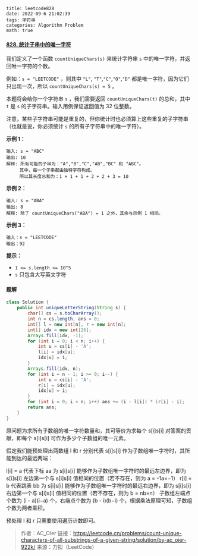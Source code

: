 ```
title: leetcode828
date: 2022-09-6 21:02:39
tags: 字符串
categories: Algorithm Problem
math: true
```

#### [828. 统计子串中的唯一字符](https://leetcode.cn/problems/count-unique-characters-of-all-substrings-of-a-given-string/)

我们定义了一个函数 `countUniqueChars(s)` 来统计字符串 `s` 中的唯一字符，并返回唯一字符的个数。

例如：`s = "LEETCODE"` ，则其中 `"L"`, `"T"`,`"C"`,`"O"`,`"D"` 都是唯一字符，因为它们只出现一次，所以 `countUniqueChars(s) = 5` 。

本题将会给你一个字符串 `s` ，我们需要返回 `countUniqueChars(t)` 的总和，其中 `t` 是 `s` 的子字符串。输入用例保证返回值为 32 位整数。

注意，某些子字符串可能是重复的，但你统计时也必须算上这些重复的子字符串（也就是说，你必须统计 `s` 的所有子字符串中的唯一字符）。

**示例 1：**

```
输入: s = "ABC"
输出: 10
解释: 所有可能的子串为："A","B","C","AB","BC" 和 "ABC"。
     其中，每一个子串都由独特字符构成。
     所以其长度总和为：1 + 1 + 1 + 2 + 2 + 3 = 10
```

**示例 2：**

```
输入: s = "ABA"
输出: 8
解释: 除了 countUniqueChars("ABA") = 1 之外，其余与示例 1 相同。
```

**示例 3：**

```
输入：s = "LEETCODE"
输出：92
```

**提示：**

- `1 <= s.length <= 10^5`
- `s` 只包含大写英文字符

#### 题解

```java
class Solution {
    public int uniqueLetterString(String s) {
        char[] cs = s.toCharArray();
        int n = cs.length, ans = 0;
        int[] l = new int[n], r = new int[n];
        int[] idx = new int[26];
        Arrays.fill(idx, -1);
        for (int i = 0; i < n; i++) {
            int u = cs[i] - 'A';
            l[i] = idx[u];
            idx[u] = i;
        }
        Arrays.fill(idx, n);
        for (int i = n - 1; i >= 0; i--) {
            int u = cs[i] - 'A';
            r[i] = idx[u];
            idx[u] = i;
        }
        for (int i = 0; i < n; i++) ans += (i - l[i]) * (r[i] - i);
        return ans;
    }
}
```

原问题为求所有子数组的唯一字符数量和，其可等价为求每个 s[i]s[i] 对答案的贡献，即每个 s[i]s[i] 可作为多少个子数组的唯一元素。

假定我们能预处理出两数组 l 和 r 分别代表 s[i]s[i] 作为子数组唯一字符时，其所能到达的最远两端：

l[i] = a 代表下标 aa 为 s[i]s[i] 能够作为子数组唯一字符时的最远左边界，即为 s[i]s[i] 左边第一个与 s[i]s[i] 值相同的位置（若不存在，则为 a = -1a=−1）
r[i] = b 代表跳表 bb 为 s[i]s[i] 能够作为子数组唯一字符时的最远右边界，即为 s[i]s[i] 右边第一个与 s[i]s[i] 值相同的位置（若不存在，则为 b = nb=n）
子数组左端点个数为 (i - a)(i−a) 个，右端点个数为 (b - i)(b−i) 个，根据乘法原理可知，子数组个数为两者乘积。

预处理 l 和 r 只需要使用遍历计数即可。

> 作者：AC_OIer
> 链接：https://leetcode.cn/problems/count-unique-characters-of-all-substrings-of-a-given-string/solution/by-ac_oier-922k/
> 来源：力扣（LeetCode）
> 